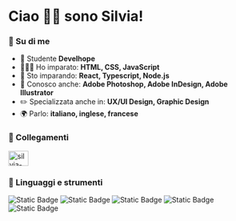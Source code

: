 <h1 align="left">Ciao 👋🏻 sono Silvia!</h1>

<h3 align="left">📝 Su di me</h3>

- 👾 Studente **Develhope**
- 👩🏻‍💻 Ho imparato: **HTML, CSS, JavaScript**
- 🌷 Sto imparando: **React, Typescript, Node.js**
- 💎 Conosco anche: **Adobe Photoshop, Adobe InDesign, Adobe Illustrator**
- ✏️ Specializzata anche in: **UX/UI Design, Graphic Design**
- 🌍 Parlo: **italiano, inglese, francese**

<h3 align="left">🚀 Collegamenti</h3>
<p align="left">
<a href="https://linkedin.com/in/silvia-baffi" target="blank"><img align="center" src="https://raw.githubusercontent.com/rahuldkjain/github-profile-readme-generator/master/src/images/icons/Social/linked-in-alt.svg" alt="silvia-baffi" height="30" width="40" /></a>
</p>

<h3 align="left">🔬 Linguaggi e strumenti</h3>
<p align="left"> <img alt="Static Badge" src="https://img.shields.io/badge/HTML-badge?style=for-the-badge&logo=html5&logoColor=white&color=%23E34F26">
 <img alt="Static Badge" src="https://img.shields.io/badge/CSS-badge?style=for-the-badge&logo=css&logoColor=white&color=%23663399">
 <img alt="Static Badge" src="https://img.shields.io/badge/JavaScript-badge?style=for-the-badge&logo=javascript&logoColor=white&logoSize=auto&color=%23F7DF1E">
 <img alt="Static Badge" src="https://img.shields.io/badge/Git-badge?style=for-the-badge&logo=git&logoColor=white&logoSize=auto&color=%23000">
 <img alt="Static Badge" src="https://img.shields.io/badge/Figma-badge?style=for-the-badge&logo=figma&logoColor=white&color=%230098FF"> </p>

